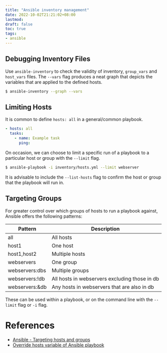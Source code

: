 ```yaml
---
title: "Ansible inventory management"
date: 2022-10-02T21:21:02+08:00
lastmod:
draft: false
toc: true
tags:
- ansible
---
```


## Debugging Inventory Files
Use `ansible-inventory` to check the validity of inventory, `group_vars` and `host_vars` files. The `--vars` flag produces a neat graph that depicts the variables that are applied to the defined hosts.

```bash
$ ansible-inventory --graph --vars
```

## Limiting Hosts
It is common to define `hosts: all` in a general/common playbook.

```yaml
- hosts: all
  tasks:
    - name: Example task
      ping:
```

On occasion, we can choose to limit a specific run of a playbook to a particular host
or group with the `--limit` flag.


```bash
$ ansible-playbook -i inventory/hosts.yml --limit webserver
```

It is advisable to include the `--list-hosts` flag to confirm the host or group that the
playbook will run in.

## Targeting Groups
For greater control over which groups of hosts to run a playbook against, Ansible offers
the following patterns:

| Pattern        | Description                                   |
| -------------- | --------------------------------------------- |
| all            | All hosts                                     |
| host1          | One host                                      |
| host1,host2    | Multiple hosts                                |
| webservers     | One group                                     |
| webservers:dbs | Multiple groups                               |
| webservers:!db | All hosts in webservers excluding those in db |
| webservers:&db | Any hosts in webservers that are also in db   |

These can be used within a playbook, or on the command line with the `--limit` flag or `-i`
flag.

# References
- [Ansible - Targeting hosts and groups](https://docs.ansible.com/ansible/latest/user_guide/intro_patterns.html#using-patterns)
- [Override hosts variable of Ansible playbook](https://stackoverflow.com/questions/33222641/override-hosts-variable-of-ansible-playbook-from-the-command-line)
